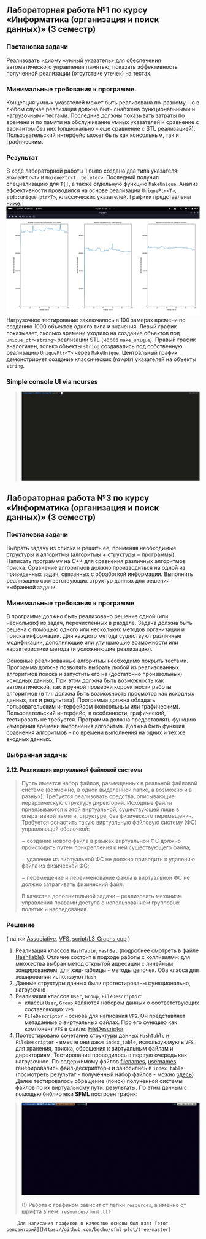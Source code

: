 ## Лабораторная работа №1 по курсу «Информатика (организация и поиск данных)» (3 семестр) 
### Постановка задачи

Реализовать идиому «умный указатель» для обеспечения автоматического управления памятью, показать эффективность полученной реализации (отсутствие утечек) на тестах. 

### Минимальные требования к программе. 
Концепция умных указателей может быть реализована по-разному, но в любом случае реализация должна быть снабжена функциональными и нагрузочными тестами. 
Последние должны показывать затраты по времени и по памяти на обслуживание умных указателей и сравнение с вариантом без них (опционально – еще сравнение с STL реализацией). Пользовательский интерфейс может быть как консольным, так и графическим.

### Результат
В ходе лабораторной работы 1 было создано два типа указателя: `SharedPtr<T>` и `UniquePtr<T, Deleter>`. Последний получил специализацию для `T[]`, а также отдельную функцию `MakeUnique`. Анализ эффективности проводился на основе реализации `UniquePtr<T>`, `std::unique_ptr<T>`, классических указателей. Графики представлены ниже:
![DependencyGraph](img/L1%20DependencyGraph.png)
Нагрузочное тестирование заключалось в 100 замерах времени по созданию 1000 объектов одного типа и значения. Левый график показывает, сколько времени уходило на создание объектов под `unique_ptr<string>` реализации STL (через `make_unique`). Правый график аналогичен, только объекты `string` создавались под собственную реализацию `UniquePtr<T>` через `MakeUnique`. Центральный график демонстрирует создание классических (_rawptr_) указателей на объекты `string`.

### Simple console UI via ncurses
>![UI](img/GUI%20L1.gif)



## Лабораторная работа №3 по курсу «Информатика (организация и поиск данных)» (3 семестр)
### Постановка задачи
Выбрать задачу из списка и решить ее, применяя необходимые структуры и алгоритмы (алгоритмы + структуры = программы).
    Написать программу на _C++_ для сравнения различных алгоритмов поиска. Сравнение алгоритмов должно производиться на одной из приведенных задач, связанных с обработкой информации. Выполнить реализацию соответствующих структур данных для решения выбранной задачи.

### Минимальные требования к программе
В программе должно быть реализовано решение одной (или нескольких) из задач, перечисленных в разделе. Задача должна быть решена с помощью одного или нескольких методов организации и поиска информации. Для каждого метода существуют различные модификации, дополняющие или улучшающие возможности или характеристики метода (и усложняющие реализацию).

Основные реализованные алгоритмы необходимо покрыть тестами. Программа должна позволять выбрать любой из реализованных алгоритмов поиска и запустить его на (достаточно произвольных) исходных данных. При этом должна быть возможность как автоматической, так и ручной проверки корректности работы алгоритмов (в т.ч. должна быть возможность просмотра как исходных данных, так и результата). Программа должна обладать пользовательским интерфейсом (консольным или графическим). Пользовательский интерфейс, в особенности, графический, тестировать не требуется. Программа должна предоставлять функцию измерения времени выполнения алгоритма. Должна быть функция сравнения алгоритмов – по времени выполнения на одних и тех же входных данных.

### Выбранная задача: 
#### 2.12. Реализация виртуальной файловой системы
>Пусть имеется набор файлов, размещенных в реальной файловой системе (возможно, в одной выделенной папке, а возможно и в разных). Требуется реализовать средства, описывающие иерархическую структуру директорий. Исходные файлы привязываются к этой виртуальной, существующей лишь в оперативной памяти, структуре, без физического перемещения. Требуется оснастить такую виртуальную файловую систему (ФС) управляющей оболочкой:
>
>− создание нового файла в рамках виртуальной ФС должно происходить путем прикрепления к ней существующего файла;
>
>− удаление из виртуальной ФС не должно приводить к удалению файла из физической ФС;
>
>− перемещение и переименование файла в виртуальной ФС не должно затрагивать физический файл.
>
>В качестве дополнительной задачи – реализовать механизм управления правами доступа с использованием групповых политик и наследования. 

### Решение
( папки 
[Associative](include/Associative), 
[VFS](include/VFS), 
[script/L3_Graphs.cpp](script/L3_Graphs.cpp)
 )
1) Реализация классов `HashTable`, `HashSet` (подробнее смотреть в файле [HashTable](include/Associative/_hashtable.md)). Отличие состоит в подходе работы с коллизиями: для множества выбран метод открытой адресации с линейным зондированием, для хэш-таблицы - методы цепочек. Оба класса для хеширования используют `Hash`
2) Данные структуры данных были протестированы функционально, нагрузочно
3) Реализация классов `User`, `Group`, `FileDescriptor`:
    - классы `User`, `Group` являются набором данных о соответствующих составляющих `VFS`
    - `FileDescriptor` - основа для написания `VFS`. Он представляет метаданные о виртуальных файлах. Про его функцию как компонент `VFS` в файле: [FileDescriptor](include/VFS/_fd.md)
4) Протестировано сочетание структуры данных `HashTable` и `FileDescriptor` - вместе они дают `index_table`, используюмую в `VFS` для хранения, поиска, обращения к виртуальным файлам и директориям. Тестирование проводилось в первую очередь как нагрузочное. По содержимому файлов [filenames](test/VFS/_filename.txt), [usernames](test/VFS/_username.txt) генерировались файл-дескрипторы и заносились в `index_table` (посмотреть результат - полученный набор файлов - можно [здесь](test/_test_results/fs_indextable.txt)) Далее тестировалось обращение (поиск) полученной системы файлов по их виртуальному пути: [результаты](_test_results/search_test_indextable.txt). По этим данным с помощью библиотеки __SFML__ построен график:
>![График __SFML__](img/GR%20L3.gif)
>
>(!) Работа с графиком зависит от папки `resources`, а именно от шрифта в нем: `resources/font.ttf`

        Для написания графиков в качестве основы был взят [этот репозиторий](https://github.com/bechu/sfml-plot/tree/master)